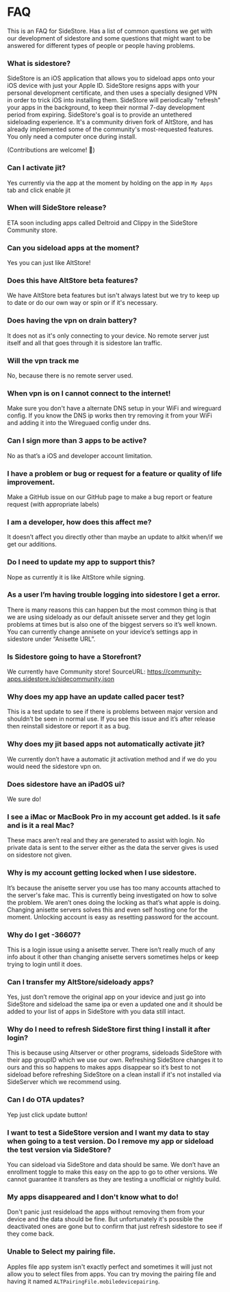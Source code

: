 # FAQ
This is an FAQ for SideStore. Has a list of common questions we get with our development of sidestore and some questions that might want to be answered for different types of people or people having problems.

### What is sidestore?

SideStore is an iOS application that allows you to sideload apps onto your iOS device with just your Apple ID. SideStore resigns apps with your personal development certificate, and then uses a specially designed VPN in order to trick iOS into installing them. SideStore will periodically "refresh" your apps in the background, to keep their normal 7-day development period from expiring. SideStore's goal is to provide an untethered sideloading experience. It's a community driven fork of AltStore, and has already implemented some of the community's most-requested features. You only need a computer once during install.

(Contributions are welcome! 🙂)

### Can I activate jit?

Yes currently via the app at the moment by holding on the app in `My Apps` tab and click enable jit

### When will SideStore release?

ETA soon including apps called Deltroid and Clippy in the SideStore Community store.

### Can you sideload apps at the moment?

Yes you can just like AltStore!

### Does this have AltStore beta features?

We have AltStore beta features but isn't always latest but we try to keep up to date or do our own way or spin or if it's necessary.

### Does having the vpn on drain battery?

It does not as it's only connecting to your device. No remote server just itself and all that goes through it is sidestore lan traffic.

### Will the vpn track me

No, because there is no remote server used.

### When vpn is on I cannot connect to the internet!

Make sure you don't have a alternate DNS setup in your WiFi and wireguard config. If you know the DNS ip works then try removing it from your WiFi and adding it into the Wireguaed config under dns. 

### Can I sign more than 3 apps to be active?

No as that’s a iOS and developer account limitation.

### I have a problem or bug or request for a feature or quality of life improvement.

Make a GitHub issue on our GitHub page to make a bug report or feature request (with appropriate labels)

### I am a developer, how does this affect me?

It doesn’t affect you directly other than maybe an update to altkit when/if we get our additions.

### Do I need to update my app to support this?

Nope as currently it is like AltStore while signing.

### As a user I’m having trouble logging into sidestore I get a error.

There is many reasons this can happen but the most common thing is that we are using sideloady as our default anissete server and they get login problems at times but is also one of the biggest servers so it’s well known. You can currently change annisete on your idevice’s settings app in sidestore under “Anisette URL”.

### Is Sidestore going to have a Storefront?

We currently have Community store! SourceURL: https://community-apps.sidestore.io/sidecommunity.json

### Why does my app have an update called pacer test?

This is a test update to see if there is problems between major version and shouldn’t be seen in normal use. If you see this issue and it’s after release then reinstall sidestore or report it as a bug.

### Why does my jit based apps not automatically activate jit?

We currently don’t have a automatic jit activation method and if we do you would need the sidestore vpn on.

### Does sidestore have an iPadOS ui?

We sure do!

### I see a iMac or MacBook Pro in my account get added. Is it safe and is it a real Mac?

These macs aren’t real and they are generated to assist with login. No private data is sent to the server either as the data the server gives is used on sidestore not given.

### Why is my account getting locked when I use sidestore.

It’s because the anisette server you use has too many accounts attached to the server's fake mac. This is currently being investigated on how to solve the problem. We aren’t ones doing the locking as that’s what apple is doing. Changing anisette servers solves this and even self hosting one for the moment. Unlocking account is easy as resetting password for the account.

### Why do I get -36607?

This is a login issue using a anisette server. There isn’t really much of any info about it other than changing anisette servers sometimes helps or keep trying to login until it does.

### Can I transfer my AltStore/sideloady apps?

Yes, just don’t remove the original app on your idevice and just go into SideStore and sideload the same ipa or even a updated one and it should be added to your list of apps in SideStore with you data still intact.

### Why do I need to refresh SideStore first thing I install it after login?

This is because using Altserver or other programs, sideloads SideStore with their app groupID which we use our own. Refreshing SideStore changes it to ours and this so happens to makes apps disappear so it’s best to not sideload before refreshing SideStore on a clean install if it's not installed via SideServer which we recommend using.

### Can I do OTA updates?

Yep just click update button!

### I want to test a SideStore version and I want my data to stay when going to a test version. Do I remove my app or sideload the test version via SideStore?

You can sideload via SideStore and data should be same. We don’t have an enrollment toggle to make this easy on the app to go to other versions. We cannot guarantee it transfers as they are testing a unofficial or nightly build.

### My apps disappeared and I don't know what to do!

Don't panic just resideload the apps without removing them from your device and the data should be fine. But unfortunately it's possible the deactivated ones are gone but to confirm that just refresh sidestore to see if they come back.

### Unable to Select my pairing file.

Apples file app system isn't exactly perfect and sometimes it will just not allow you to select files from apps. You can try moving the pairing file and having it named `ALTPairingFile.mobiledevicepairing`.

